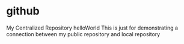 # github
My Centralized Repository
helloWorld
This is just for demonstrating a connection between my public repository and local repository
